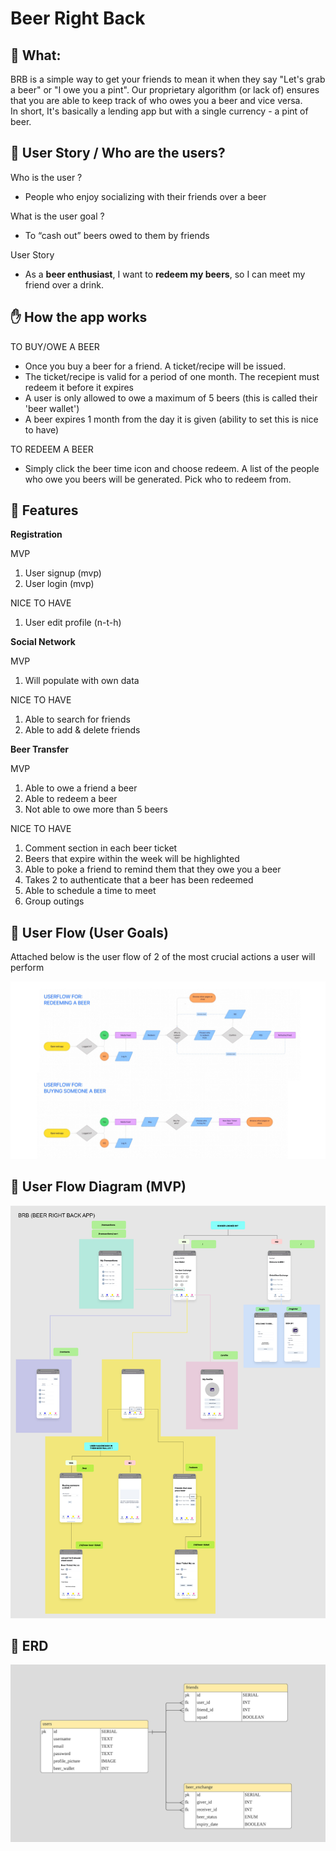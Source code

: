 # Beer Right Back

## 🍺 What:

BRB is a simple way to get your friends to mean it when they say "Let's grab a beer" or "I owe you a pint". Our proprietary algorithm (or lack of) ensures that you are able to keep track of who owes you a beer and vice versa.  
In short, It's basically a lending app but with a single currency - a pint of beer.

## 🤼 User Story / Who are the users?

Who is the user ?

- People who enjoy socializing with their friends over a beer

What is the user goal ?

- To “cash out” beers owed to them by friends

User Story

- As a **beer enthusiast**, I want to **redeem my beers**, so I can meet my friend over a drink.

## ✋ How the app works

TO BUY/OWE A BEER

- Once you buy a beer for a friend. A ticket/recipe will be issued.
- The ticket/recipe is valid for a period of one month. The recepient must redeem it before it expires
- A user is only allowed to owe a maximum of 5 beers (this is called their 'beer wallet')
- A beer expires 1 month from the day it is given (ability to set this is nice to have)

TO REDEEM A BEER

- Simply click the beer time icon and choose redeem. A list of the people who owe you beers will be generated. Pick who to redeem from.

## 🌈 Features

**Registration**

MVP

1. User signup (mvp)
2. User login (mvp)

NICE TO HAVE

1. User edit profile (n-t-h)

**Social Network**

MVP

1. Will populate with own data

NICE TO HAVE

1.  Able to search for friends
2.  Able to add & delete friends

**Beer Transfer**

MVP

1. Able to owe a friend a beer
2. Able to redeem a beer
3. Not able to owe more than 5 beers

NICE TO HAVE

1. Comment section in each beer ticket
2. Beers that expire within the week will be highlighted
3. Able to poke a friend to remind them that they owe you a beer
4. Takes 2 to authenticate that a beer has been redeemed
5. Able to schedule a time to meet
6. Group outings

## 📱 User Flow (User Goals)

Attached below is the user flow of 2 of the most crucial actions a user will perform

![Image of user flow diagram](/readme_images/brb-user-flow.jpg)

## 📱 User Flow Diagram (MVP)

![Image of user flow diagram](/readme_images/brb-user-flow-diagram-mvp.jpg)

## 🧠 ERD

![Image of user flow diagram](/readme_images/brb-erd.jpg)
